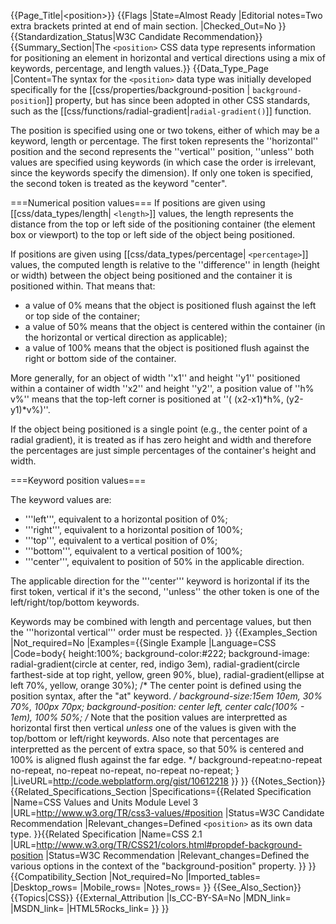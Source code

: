 {{Page_Title|&lt;position&gt;}}
{{Flags
|State=Almost Ready
|Editorial notes=Two extra brackets printed at end of main section.
|Checked_Out=No
}}
{{Standardization_Status|W3C Candidate Recommendation}}
{{Summary_Section|The <code>&lt;position></code> CSS data type represents information for positioning an element in horizontal and vertical directions using a mix of keywords, percentage, and length values.}}
{{Data_Type_Page
|Content=The syntax for the <code>&lt;position></code> data type was initially developed specifically for the [[css/properties/background-position | <code>background-position</code>]] property, but has since been adopted in other CSS standards, such as the [[css/functions/radial-gradient|<code>radial-gradient()</code>]] function.

The position is specified using one or two tokens, either of which may be a keyword, length or percentage.  The first token represents the ''horizontal'' position and the second represents the ''vertical'' position, ''unless'' both values are specified using keywords (in which case the order is irrelevant, since the keywords specify the dimension).  If only one token is specified, the second token is treated as the keyword "center".

===Numerical position values===
If positions are given using [[css/data_types/length| <code>&lt;length></code>]] values, the length represents the distance from the top or left side of the positioning container (the element box or viewport) to the top or left side of the object being positioned.

If positions are given using  [[css/data_types/percentage| <code>&lt;percentage></code>]] values, the computed length is relative to the ''difference'' in length (height or width) between the object being positioned and the container it is positioned within.  That means that:

* a value of 0% means that the object is positioned flush against the left or top side of the container;
* a value of 50% means that the object is centered within the container (in the horizontal or vertical direction as applicable);
* a value of 100% means that the object is positioned flush against the right or bottom side of the container.

More generally, for an object of width ''x1'' and height ''y1'' positioned within a container of width ''x2'' and height ''y2'', a position value of ''h% v%'' means that the top-left corner is positioned at ''( (x2-x1)*h%, (y2-y1)*v%)''.

If the object being positioned is a single point (e.g., the center point of a radial gradient), it is treated as if has zero height and width and therefore the percentages are just simple percentages of the container's height and width.

===Keyword position values===

The keyword values are:

* '''left''', equivalent to a horizontal position of 0%;
* '''right''', equivalent to a horizontal position of 100%;
* '''top''', equivalent to a vertical position of 0%;
* '''bottom''', equivalent to a vertical position of 100%;
* '''center''', equivalent to position of 50% in the applicable direction.

The applicable direction for the '''center''' keyword is horizontal if its the first token, vertical if it's the second, ''unless'' the other token is one of the left/right/top/bottom keywords.

Keywords may be combined with length and percentage values, but then the '''horizontal vertical''' order must be respected.
}}
{{Examples_Section
|Not_required=No
|Examples={{Single Example
|Language=CSS
|Code=body{
    height:100%;
	background-color:#222;
	background-image:
	   radial-gradient(circle at center, red, indigo 3em),
	   radial-gradient(circle farthest-side at top right, yellow, green 90%, blue),
	   radial-gradient(ellipse at left 70%, yellow, orange 30%);
	/* The center point is defined using the position syntax, after the "at" keyword. 
	*/
	background-size:15em 10em, 30% 70%, 100px 70px;
	background-position: center left,  center calc(100% - 1em), 100% 50%;
	/* Note that the position values are interpretted as horizontal first then vertical
	   *unless* one of the values is given with the top/bottom or left/right keywords.
	   Also note that percentages are interpretted as the percent of extra space,
	   so that 50% is centered and 100% is aligned flush against the far edge.
	*/
	background-repeat:no-repeat no-repeat, no-repeat no-repeat, no-repeat no-repeat;
}
|LiveURL=http://code.webplatform.org/gist/10612218
}}
}}
{{Notes_Section}}
{{Related_Specifications_Section
|Specifications={{Related Specification
|Name=CSS Values and Units Module Level 3
|URL=http://www.w3.org/TR/css3-values/#position
|Status=W3C Candidate Recommendation
|Relevant_changes=Defined <code>&lt;position></code> as its own data type.
}}{{Related Specification
|Name=CSS 2.1
|URL=http://www.w3.org/TR/CSS21/colors.html#propdef-background-position
|Status=W3C Recommendation
|Relevant_changes=Defined the various options in the context of the "background-position" property.
}}
}}
{{Compatibility_Section
|Not_required=No
|Imported_tables=
|Desktop_rows=
|Mobile_rows=
|Notes_rows=
}}
{{See_Also_Section}}
{{Topics|CSS}}
{{External_Attribution
|Is_CC-BY-SA=No
|MDN_link=
|MSDN_link=
|HTML5Rocks_link=
}}
}}